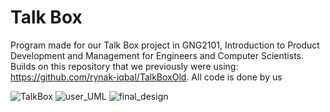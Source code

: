 # Talk Box

Program made for our Talk Box project in GNG2101, Introduction to Product Development and Management for Engineers and Computer Scientists.
Builds on this repository that we previously were using: https://github.com/rynak-iqbal/TalkBoxOld.
All code is done by us


![TalkBox](https://github.com/rynak-iqbal/TalkBox/assets/35643104/0db0bdb3-8742-4783-b3a1-b81c6a4b7f8d)
![user_UML](https://github.com/rynak-iqbal/TalkBox/assets/35643104/81bdb934-e973-40e4-a902-6d80619fd046)
![final_design](https://github.com/rynak-iqbal/TalkBox/assets/35643104/431336b2-88ba-4f6b-89dd-a61a7223574d)
